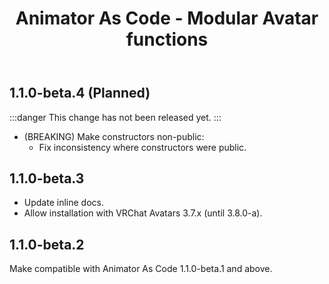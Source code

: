 ﻿---
title: Animator As Code - Modular Avatar functions
---

## 1.1.0-beta.4 (Planned)

:::danger
This change has not been released yet.
:::

- (BREAKING) Make constructors non-public:
  - Fix inconsistency where constructors were public.

## 1.1.0-beta.3

- Update inline docs.
- Allow installation with VRChat Avatars 3.7.x (until 3.8.0-a).

## 1.1.0-beta.2

Make compatible with Animator As Code 1.1.0-beta.1 and above.

